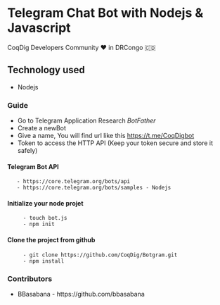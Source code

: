 # Telegram Chat Bot with Nodejs & Javascript
   CoqDig Developers Community ❤️️ in DRCongo 🇨🇩
   
## Technology used
   - Nodejs 

### Guide
   - Go to Telegram Application  Research *BotFather*
   - Create a newBot
   - Give a name, You will find url like this https://t.me/CoqDigbot
   - Token to access the HTTP API (Keep your token secure and store it safely)

   ####  Telegram Bot API
       - https://core.telegram.org/bots/api
       - https://core.telegram.org/bots/samples - Nodejs

   ####  Initialize your node projet
         - touch bot.js
         - npm init
   #### Clone the project from github
         - git clone https://github.com/CoqDig/Botgram.git
         - npm install

### Contributors
<ul>
  <li> BBasabana - https://github.com/bbasabana  </li>
</ul>
